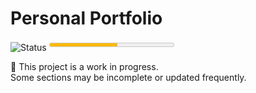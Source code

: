 # Personal Portfolio

![Status](https://img.shields.io/badge/Status-54.55%25-yellow?style=flat-square)
<meter value="54.55" min="0" max="100" low="30" high="80" optimum="100" style="width: 200px; margin-bottom: 5px;">

🚧 This project is a work in progress.  
Some sections may be incomplete or updated frequently.

